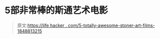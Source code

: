 # 5部非常棒的斯通艺术电影

> 原文:[https://life hacker . com/5-totally-awesome-stoner-art-films-1848813215](https://lifehacker.com/5-totally-awesome-stoner-art-films-1848813215)
